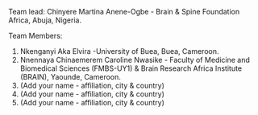 Team lead: Chinyere Martina Anene-Ogbe - Brain & Spine Foundation Africa, Abuja, Nigeria.

Team Members:
1. Nkenganyi Aka Elvira -University of Buea, Buea, Cameroon.
2. Nnennaya Chinaemerem Caroline Nwasike - Faculty of Medicine and Biomedical Sciences (FMBS-UY1) & Brain Research Africa Institute (BRAIN), Yaounde, Cameroon.
3. (Add your name - affiliation, city & country)
4. (Add your name - affiliation, city & country)
5. (Add your name - affiliation, city & country)
